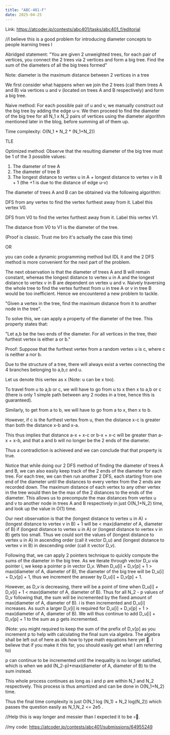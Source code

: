 ```yaml
---
title: "ABC-401-F"
date: 2025-04-25
---
```


Link: https://atcoder.jp/contests/abc401/tasks/abc401_f/editorial

//I believe this is a good problem for introducing diameter concepts to people learning trees I 


Abridged statement: "You are given 2 unweighted trees, for each pair of vertices, you connect the 2 trees via 2 vertices and form a big tree. Find the sum of the diameters of all the big trees formed"



Note: diameter is the maximum distance between 2 vertices in a tree

We first consider what happens when we join the 2 trees (call them trees A and B) via vertices u and v (located on trees A and B respectively) and form a big tree.

Naive method: 
For each possible pair of u and v, we manually construct out the big tree by adding the edge u-v.
We then proceed to find the diameter of the big tree for all N_1 x N_2 pairs of vertices using the diameter algorithm mentioned later in the blog, before summing all of them up.

Time complexity: O(N_1 * N_2 * (N_1+N_2))

TLE



Optimized method:
Observe that the resulting diameter of the big tree must be 1 of the 3 possible values:
1) The diameter of tree A
2) The diameter of tree B
3) The longest distance to vertex u in A + longest distance to vertex v in B + 1
(the +1 is due to the distance of edge u-v)

The diameter of trees A and B can be obtained via the following algorithm: 

DFS from any vertex to find the vertex furthest away from it. Label this vertex V0.

DFS from V0 to find the vertex furthest away from it. Label this vertex V1.

The distance from V0 to V1 is the diameter of the tree.

(Proof is classic. Trust me bro it's actually the case this time)

OR 

you can code a dynamic programming method but IDL it and the 2 DFS method is more convenient for the next part of the problem. 


The next observation is that the diameter of trees A and B will remain constant, whereas the longest distance to vertex u in A and the longest distance to vertex v in B are dependent on vertex u and v. Naively traversing the whole tree to find the vertex furthest from u in tree A or v in tree B would be too inefficient. Hence we encountered a new problem to tackle.

"Given a vertex in the tree, find the maximum distance from it to another node in the tree".

To solve this, we can apply a property of the diameter of the tree. 
This property states that:

"Let a,b be the two ends of the diameter. For all vertices in the tree, their furthest vertex is either a or b."


Proof:
Suppose that the furthest vertex from a random vertex u is c, where c is neither a nor b. 

Due to the structure of a tree, there will always exist a vertex connecting the 4 branches belonging to a,b,c and u. 

Let us denote this vertex as x (Note: u can be x too). 

To travel from u to a,b or c, we will have to go from u to x then x to a,b or c (there is only 1 simple path between any 2 nodes in a tree, hence this is guaranteed). 

Similarly, to get from a to b, we will have to go from a to x, then x to b. 

However, if c is the furthest vertex from u, then the distance x-c is greater than both the distance x-b and x-a. 

This thus implies that distance a-x + x-c or b-x + x-c will be greater than a-x + x-b, and that a and b will no longer be the 2 ends of the diameter.

Thus a contradiction is achieved and we can conclude that that property is true. 



Notice that while doing our 2 DFS method of finding the diameter of trees A and B, we can also easily keep track of the 2 ends of the diameter for each tree. For each tree, we can then run another 2 DFS, each starting from one end of the diameter until the distances to every vertex from the 2 ends are recorded down. The maximum distance of each vertex to any other vertex in the tree would then be the max of the 2 distances to the ends of the diameter. This allows us to precompute the max distances from vertex u and v to another node in trees A and B respectively in just O(N_1+N_2) time, and look up the value in O(1) time. 


Our next observation is that the (longest distance to vertex u in A) + (longest distance to vertex v in B) + 1 will be 
< max(diameter of A, diameter of B) if (longest distance to vertex u in A) or (longest distance to vertex v in B) gets too small.
Thus we could sort the values of (longest distance to vertex u in A) in ascending order (call it vector D_u) and (longest distance to vertex v in B) in descending order (call it vector D_v).


Following that, we can apply 2 pointers technique to quickly compute the sums of the diameter in the big tree. 
As we iterate through vector D_u via pointer i, we keep a pointer p in vector D_v. 
When D_u[i] + D_v[p] + 1 > max(diameter of A, diameter of B), the diameter of the big tree will be D_u[i] + D_v[p] + 1, thus we increment the answer by D_u[i] + D_v[p] + 1. 


However, as D_v is decreasing, there will be a point of time when D_u[i] + D_v[i] + 1 < max(diameter of A, diameter of B). 
Thus for all N_2 - p values of D_v following that, the sum will be incremented by the fixed amount of max(diameter of A, diameter of B).
i is then incremented and D_u[i] increases. As such a larger D_v[i] is required for D_u[i] + D_v[p] + 1 > max(diameter of A, diameter of B).
We will thus continue to add D_u[i] + D_v[p] + 1 to the sum as p gets incremented. 

(Note: you might required to keep the sum of the prefix of D_v[p] as you increment p to help with calculating the final sum via algebra. The algebra shall be left out of here as idk how to type math equations here yet 🤡. I believe that if you make it this far, you should easily get what I am referring to) 


p can continue to be incremented until the inequality is no longer satisfied, which is when we add (N_2-p)*max(diameter of A, diameter of B) to the sum instead. 

This whole process continues as long as i and p are within N_1 and N_2 respectively. This process is thus amortized and can be done in O(N_1+N_2) time.

Thus the final time complexity is just O(N_1 log (N_1) + N_2 log(N_2)) which passes the question easily as N_1,N_2 <= 2e5 . 

//Help this is way longer and messier than I expected it to be 💀🤡.

//my code: https://atcoder.jp/contests/abc401/submissions/64955249




